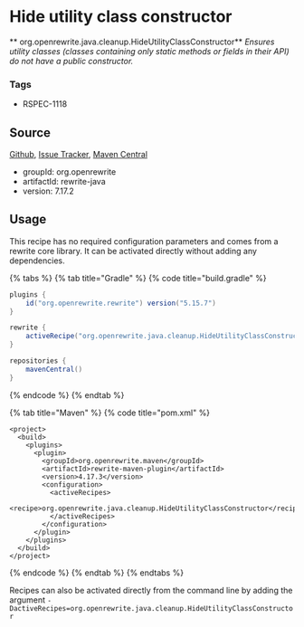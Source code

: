 # Hide utility class constructor

** org.openrewrite.java.cleanup.HideUtilityClassConstructor**
_Ensures utility classes (classes containing only static methods or fields in their API) do not have a public constructor._

### Tags

* RSPEC-1118

## Source

[Github](https://github.com/openrewrite/rewrite), [Issue Tracker](https://github.com/openrewrite/rewrite/issues), [Maven Central](https://search.maven.org/artifact/org.openrewrite/rewrite-java/7.17.2/jar)

* groupId: org.openrewrite
* artifactId: rewrite-java
* version: 7.17.2


## Usage

This recipe has no required configuration parameters and comes from a rewrite core library. It can be activated directly without adding any dependencies.

{% tabs %}
{% tab title="Gradle" %}
{% code title="build.gradle" %}
```groovy
plugins {
    id("org.openrewrite.rewrite") version("5.15.7")
}

rewrite {
    activeRecipe("org.openrewrite.java.cleanup.HideUtilityClassConstructor")
}

repositories {
    mavenCentral()
}

```
{% endcode %}
{% endtab %}

{% tab title="Maven" %}
{% code title="pom.xml" %}
```markup
<project>
  <build>
    <plugins>
      <plugin>
        <groupId>org.openrewrite.maven</groupId>
        <artifactId>rewrite-maven-plugin</artifactId>
        <version>4.17.3</version>
        <configuration>
          <activeRecipes>
            <recipe>org.openrewrite.java.cleanup.HideUtilityClassConstructor</recipe>
          </activeRecipes>
        </configuration>
      </plugin>
    </plugins>
  </build>
</project>
```
{% endcode %}
{% endtab %}
{% endtabs %}

Recipes can also be activated directly from the command line by adding the argument `-DactiveRecipes=org.openrewrite.java.cleanup.HideUtilityClassConstructor`
